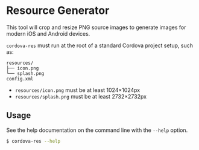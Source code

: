 # Resource Generator

This tool will crop and resize PNG source images to generate images for modern iOS and Android devices.

`cordova-res` must run at the root of a standard Cordova project setup, such as:

```
resources/
├── icon.png
└── splash.png
config.xml
```

* `resources/icon.png` must be at least 1024×1024px
* `resources/splash.png` must be at least 2732×2732px

## Usage

See the help documentation on the command line with the `--help` option.

```bash
$ cordova-res --help
```

